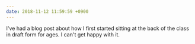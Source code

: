```yaml
---
date: 2018-11-12 11:59:59 +0900
---
```

I've had a blog post about how I first started sitting at the back of the class in draft form for ages. I can't get happy with it.
